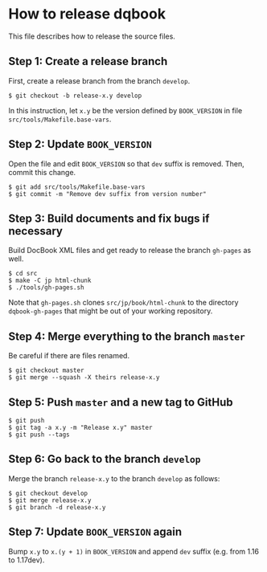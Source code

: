 # How to release dqbook

This file describes how to release the source files.

## Step 1: Create a release branch

First, create a release branch from the branch `develop`.

    $ git checkout -b release-x.y develop

In this instruction, let `x.y` be the version defined by `BOOK_VERSION` in file `src/tools/Makefile.base-vars`.

## Step 2: Update `BOOK_VERSION`

Open the file and edit `BOOK_VERSION` so that `dev` suffix is removed.
Then, commit this change.

    $ git add src/tools/Makefile.base-vars
    $ git commit -m "Remove dev suffix from version number"

## Step 3: Build documents and fix bugs if necessary

Build DocBook XML files and get ready to release the branch `gh-pages` as well.

    $ cd src
    $ make -C jp html-chunk
    $ ./tools/gh-pages.sh

Note that `gh-pages.sh` clones `src/jp/book/html-chunk` to the directory `dqbook-gh-pages`
that might be out of your working repository.

## Step 4: Merge everything to the branch `master`

Be careful if there are files renamed.

    $ git checkout master
    $ git merge --squash -X theirs release-x.y

## Step 5: Push `master` and a new tag to GitHub

    $ git push
    $ git tag -a x.y -m "Release x.y" master
    $ git push --tags

## Step 6: Go back to the branch `develop`

Merge the branch `release-x.y` to the branch `develop` as follows:

    $ git checkout develop
    $ git merge release-x.y
    $ git branch -d release-x.y

## Step 7: Update `BOOK_VERSION` again

Bump `x.y` to `x.(y + 1)` in `BOOK_VERSION` and append `dev` suffix (e.g. from 1.16 to 1.17dev).
